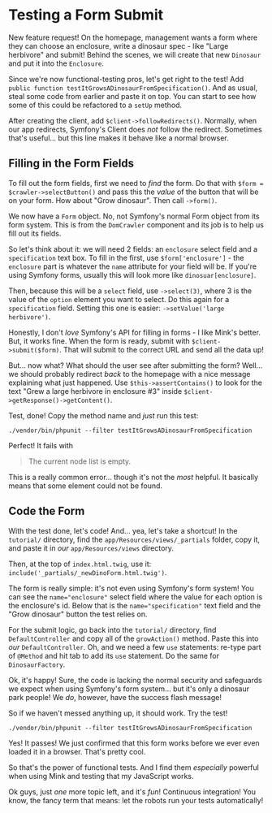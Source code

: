 # Testing a Form Submit

New feature request! On the homepage, management wants a form where they can choose
an enclosure, write a dinosaur spec - like "Large herbivore" and submit! Behind
the scenes, we will create that new `Dinosaur` and put it into the `Enclosure`.

Since we're now functional-testing pros, let's get right to the test! Add
`public function testItGrowsADinosaurFromSpecification()`. And as usual, steal some
code from earlier and paste it on top. You can start to see how some of this could
be refactored to a `setUp` method.

After creating the client, add `$client->followRedirects()`. Normally, when our
app redirects, Symfony's Client does *not* follow the redirect. Sometimes that's
useful... but this line makes it behave like a normal browser.

## Filling in the Form Fields

To fill out the form fields, first we need to *find* the form. Do that with
`$form = $crawler->selectButton()` and pass this the *value* of the button that
will be on your form. How about "Grow dinosaur". Then call `->form()`.

We now have a `Form` object. No, not Symfony's normal Form object from its form system.
This is from the `DomCrawler` component and its job is to help us fill out its fields.

So let's think about it: we will need 2 fields: an `enclosure` select field and
a `specification` text box. To fill in the first, use `$form['enclosure']` - the
`enclosure` part is whatever the `name` attribute for your field will be. If you're
using Symfony forms, usually this will look more like `dinosuar[enclosure]`.

Then, because this will be a `select` field, use `->select(3)`, where 3 is the value
of the `option` element you want to select. Do this again for a `specification` field.
Setting this one is easier: `->setValue('large herbivore')`.

Honestly, I don't *love* Symfony's API for filling in forms - I like Mink's better.
But, it works fine. When the form is ready, submit with `$client->submit($form)`.
That will submit to the correct URL and send all the data up!

But... now what? What should the user see after submitting the form? Well... we
should probably redirect *back* to the homepage with a nice message explaining
what just happened. Use `$this->assertContains()` to look for the text
"Grew a large herbivore in enclosure #3" inside `$client->getResponse()->getContent()`.

Test, done! Copy the method name and *just* run this test:

```terminal-silent
./vendor/bin/phpunit --filter testItGrowsADinosaurFromSpecification
```

Perfect! It fails with

> The current node list is empty.

This is a really common error... though it's not the *most* helpful. It basically
means that some element could not be found. 

## Code the Form

With the test done, let's code! And... yea, let's take a shortcut! In the `tutorial/` directory,
find the `app/Resources/views/_partials` folder, copy it, and paste it in *our*
`app/Resources/views` directory.

Then, at the top of `index.html.twig`, use it: `include('_partials/_newDinoForm.html.twig')`.

The form is really simple: it's not even using Symfony's form system! You can see
the `name="enclosure"` select field where the value for each option is the enclosure's
id. Below that is the `name="specification"` text field and the "Grow dinosaur" button
the test relies on.

For the submit logic, go back into the `tutorial/` directory, find `DefaultController`
and copy all of the `growAction()` method. Paste this into *our* `DefaultController`.
Oh, and we need a few `use` statements: re-type part of `@Method` and hit tab to
add its `use` statement. Do the same for `DinosaurFactory`.

Ok, it's happy! Sure, the code is lacking the normal security and safeguards we expect
when using Symfony's form system... but it's only a dinosaur park people! We *do*,
however, have the success flash message!

So if we haven't messed anything up, it should work. Try the test!

```terminal-silent
./vendor/bin/phpunit --filter testItGrowsADinosaurFromSpecification
```

Yes! It passes! We just confirmed that this form works before we ever even loaded it in
a browser. That's pretty cool.

So that's the power of functional tests. And I find them *especially* powerful when
using Mink and testing that my JavaScript works.

Ok guys, just *one* more topic left, and it's *fun*! Continuous integration! You
know, the fancy term that means: let the robots run your tests automatically!
